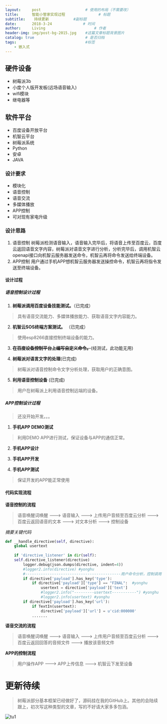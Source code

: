 ```yaml
---
layout:     post                    # 使用的布局（不需要改）
title:      智能小管家实现过程               # 标题 
subtitle:    持续更新			#副标题
date:       2018-3-24              # 时间
author:     Living                      # 作者
header-img: img/post-bg-2015.jpg    #这篇文章标题背景图片
catalog: true                       # 是否归档
tags:                               #标签
    - 嵌入式
---
```

## 硬件设备
* 树莓派3b
* 小度个人版开发板(远场语音输入)
* wifi模块
* 继电器等

## 软件平台
* 百度设备开放平台
* 机智云平台
* 树莓派系统
* Python
* 安卓
* JAVA

### 设计要求
* 模块化
* 语音控制
* 语音交流
* 多媒体播放
* APP控制
* 可对现有家电升级

### 设计思路
1. 语音控制
 树莓派检测语音输入，语音输入完毕后，将语音上传至百度云，百度云返回语音文字内容，树莓派对语音文字进行分析，分析完毕后，调用机智云openapi接口向机智云服务器发送命令，机智云再将命令发送给终端设备。
2. APP控制
 用户通过手机APP想机智云服务器发送操控命令，机智云再将指令发送至终端设备。

#### 设计过程

##### 语音控制设计过程
1. **树莓派调用百度设备技能测试。**（已完成） 
 
> 具有语音交流能力、多媒体播放能力、获取语音文字内容能力。

2. **机智云SOS终端方案测试。**  （已完成）

> 使用esp8266直接控制终端设备的能力。

3. ~~**在百度设备控制平台上编写自定义命令。**~~(经测试，此功能无用)

4. **树莓派对语言文字的处理**(已完成)

> 树莓派对语音控制命令文字分析处理，获取用户的正确意图。

5. **利用语音控制设备** (已完成)

> 用户在树莓派上利用语音控制远端的设备。

##### APP控制设计过程
> 还没开始开发。。。

1. **手机APP DEMO测试**

> 利用DEMO APP进行测试，保证设备与APP的通信正常。

2. **手机APP设计**

3. **手机APP开发**

4. **手机APP测试**

> 保证开发的APP能正常使用

#### 代码实现流程
**语音控制的流程**

> 语音唤醒词唤醒 ---> 语音输入 ---> 上传用户音频至百度云分析 ---> 百度云返回语音的文本 ---> 对文本分析 ---> 控制设备

*摘要关键代码*

```python
def __handle_directive(self, directive):
	global usertext
     
	if 'directive_listener' in dir(self):
	self.directive_listener(directive)
        logger.debug(json.dumps(directive, indent=4))
        #logger2.info(directive) #yonghu 
        #-------------------------------------------用户命令分析，控制调用----------------------------------------#
        if directive['payload'].has_key('type'):
            if directive['payload']['type'] == "FINAL":  #yonghu
                usertext = directive['payload']['text']
                #logger2.info("---------usertext-----------") #yonghu
                #logger2.info(usertext) #yonghu
        if directive['payload'].has_key('url'):
            if TextIn(usertext):
                directive['payload']['url'] = u'cid:000000'
			.......
```

**语音交流的流程**

> 语音唤醒词唤醒 ---> 语音输入 ---> 上传用户音频至百度云分析 ---> 百度云返回回答的音频文件 ---> 播放该音频文件

**APP的控制流程**

> 用户操作APP ---> APP上传信息 ---> 机智云下发至设备


# 更新待续

> 树莓派部分基本框架已经做好了，源码挂在我的GitHub上。其他的会陆续跟上，初次写这种类型的文章，写的不好请大家多多包涵。

![tu1](https://s1.ax1x.com/2018/03/24/9qpWX6.jpg)
